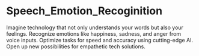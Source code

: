 # Speech_Emotion_Recoginition
Imagine technology that not only understands your words but also your feelings.
Recognize emotions like happiness, sadness, and anger from voice inputs.
Optimize tasks for speed and accuracy using cutting-edge AI.
Open up new possibilities for empathetic tech solutions.
